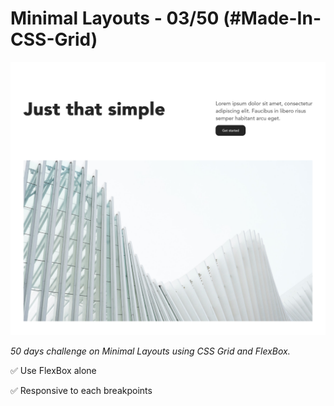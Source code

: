 # Minimal Layouts - 03/50 (#Made-In-CSS-Grid)

![Screenshot](./assets/screenshot/Minimal-03-screenshot.png)

_50 days challenge on Minimal Layouts using CSS Grid and FlexBox._

✅ Use FlexBox alone

✅ Responsive to each breakpoints
